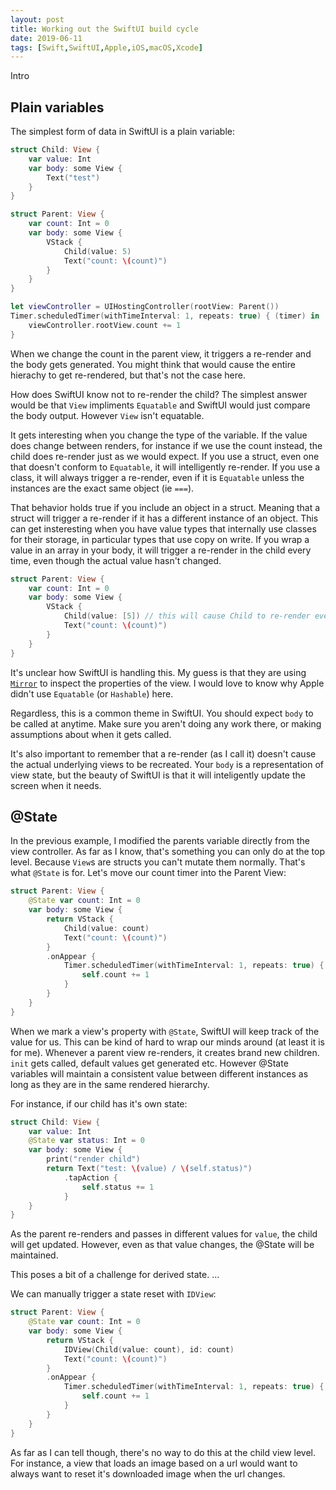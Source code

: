 ```yaml
---
layout: post
title: Working out the SwiftUI build cycle
date: 2019-06-11
tags: [Swift,SwiftUI,Apple,iOS,macOS,Xcode]
---
```


Intro

## Plain variables

The simplest form of data in SwiftUI is a plain variable:

```swift
struct Child: View {
	var value: Int
	var body: some View {
		Text("test")
	}
}

struct Parent: View {
	var count: Int = 0
	var body: some View {
		VStack {
			Child(value: 5)
			Text("count: \(count)")
		}
	}
}

let viewController = UIHostingController(rootView: Parent())
Timer.scheduledTimer(withTimeInterval: 1, repeats: true) { (timer) in
	viewController.rootView.count += 1
}
```

When we change the count in the parent view, it triggers a re-render and the body gets generated. You might think that would cause the entire hierachy to get re-rendered, but that's not the case here.

How does SwiftUI know not to re-render the child? The simplest answer would be that `View` impliments `Equatable` and SwiftUI would just compare the body output. However `View` isn't equatable.

It gets interesting when you change the type of the variable. 
If the value does change between renders, for instance if we use the count instead, the child does re-render just as we would expect. 
If you use a struct, even one that doesn't conform to `Equatable`, it will intelligently re-render.
If you use a class, it will always trigger a re-render, even if it is `Equatable` unless the instances are the exact same object (ie `===`). 

That behavior holds true if you include an object in a struct. Meaning that a struct will trigger a re-render if it has a different instance of an object. This can get insteresting when you have value types that internally use classes for their storage, in particular types that use copy on write. If you wrap a value in an array in your body, it will trigger a re-render in the child every time, even though the actual value hasn't changed.

```swift
struct Parent: View {
	var count: Int = 0
	var body: some View {
		VStack {
			Child(value: [5]) // this will cause Child to re-render every time
			Text("count: \(count)")
		}
	}
}
```

It's unclear how SwiftUI is handling this. My guess is that they are using [`Mirror`](https://developer.apple.com/documentation/swift/mirror) to inspect the properties of the view. I would love to know why Apple didn't use `Equatable` (or `Hashable`) here.

Regardless, this is a common theme in SwiftUI. You should expect `body` to be called at anytime. Make sure you aren't doing any work there, or making assumptions about when it gets called.

It's also important to remember that a re-render (as I call it) doesn't cause the actual underlying views to be recreated. Your `body` is a representation of view state, but the beauty of SwiftUI is that it will inteligently update the screen when it needs.

## @State

In the previous example, I modified the parents variable directly from the view controller. As far as I know, that's something you can only do at the top level. Because `View`s are structs you can't mutate them normally.
That's what `@State` is for. Let's move our count timer into the Parent View:

```swift
struct Parent: View {
	@State var count: Int = 0
	var body: some View {
		return VStack {
			Child(value: count)
			Text("count: \(count)")
		}
		.onAppear {
			Timer.scheduledTimer(withTimeInterval: 1, repeats: true) { (timer) in
				self.count += 1
			}
		}
	}
}
```

When we mark a view's property with `@State`, SwiftUI will keep track of the value for us. This can be kind of hard to wrap our minds around (at least it is for me). Whenever a parent view re-renders, it creates brand new children. `init` gets called, default values get generated etc. However @State variables will maintain a consistent value between different instances as long as they are in the same rendered hierarchy.

For instance, if our child has it's own state:

```swift
struct Child: View {
	var value: Int
	@State var status: Int = 0
	var body: some View {
		print("render child")
		return Text("test: \(value) / \(self.status)")
			.tapAction {
				self.status += 1
			}
	}
}
```

As the parent re-renders and passes in different values for `value`, the child will get updated. However, even as that value changes, the @State will be maintained.

This poses a bit of a challenge for derived state. ...

We can manually trigger a state reset with `IDView`:

```swift
struct Parent: View {
	@State var count: Int = 0
	var body: some View {
		return VStack {
			IDView(Child(value: count), id: count)
			Text("count: \(count)")
		}
		.onAppear {
			Timer.scheduledTimer(withTimeInterval: 1, repeats: true) { (timer) in
				self.count += 1
			}
		}
	}
}
```

As far as I can tell though, there's no way to do this at the child view level. For instance, a view that loads an image based on a url would want to always want to reset it's downloaded image when the url changes.